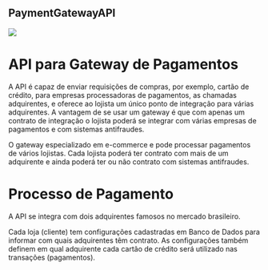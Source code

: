 ## PaymentGatewayAPI
<a href="">
  <img src="https://ci.appveyor.com/api/projects/status/81n68i2vesd71doj?svg=true"  />
</a> 

# API para Gateway de Pagamentos

A API é capaz de enviar requisições de compras, por exemplo, cartão de crédito, para empresas processadoras de pagamentos, as chamadas adquirentes, e oferece ao lojista um único ponto de integração para várias adquirentes. A vantagem de se usar um gateway é que com apenas um contrato de integração o lojista poderá se integrar com várias empresas de pagamentos e com sistemas antifraudes.

O gateway especializado em e-commerce e pode processar pagamentos de vários lojistas. Cada lojista poderá ter contrato com mais de um adquirente e ainda poderá ter ou não contrato com sistemas antifraudes.


# Processo de Pagamento

A API se integra com dois adquirentes famosos no mercado brasileiro.

Cada loja (cliente) tem configurações cadastradas em Banco de Dados para informar com quais adquirentes têm contrato. As configurações também definem em qual adquirente cada cartão de crédito será utilizado nas transações (pagamentos).

